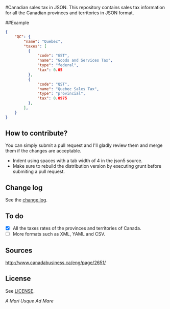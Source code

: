 #Canadian sales tax in JSON.
This repository contains sales tax information for all the Canadian provinces and territories in JSON format.

##Example

```json
{
    "QC": {
        "name": "Quebec",
        "taxes": [
          {
              "code": "GST",
              "name": "Goods and Services Tax",
              "type": "federal",
              "tax": 0.05
          },
          {
              "code": "QST",
              "name": "Quebec Sales Tax",
              "type": "provincial",
              "tax": 0.0975
          },
        ],
    }
}
```

## How to contribute?
You can simply submit a pull request and I'll gladly review them and merge them if the changes are acceptable.
 - Indent using spaces with a tab width of 4 in the json5 source.
 - Make sure to rebuild the distribution version by executing grunt before submiting a pull request.

## Change log
See the [change log](https://github.com/wiredmax/canadian-sales-tax/blob/master/CHANGELOG.md).


## To do
 - [X] All the taxes rates of the provinces and territories of Canada.
 - [ ] More formats such as XML, YAML and CSV.

## Sources
http://www.canadabusiness.ca/eng/page/2651/

## License
See [LICENSE](https://github.com/wiredmax/canadian-sales-tax/blob/master/LICENSE).

*A Mari Usque Ad Mare*